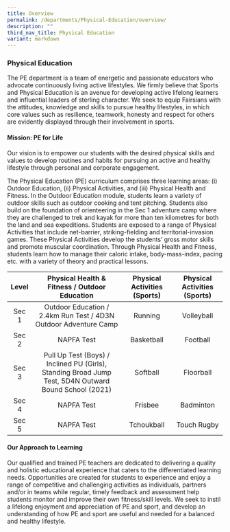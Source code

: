 ```yaml
---
title: Overview
permalink: /departments/Physical-Education/overview/
description: ""
third_nav_title: Physical Education
variant: markdown
---
```

### Physical Education


The PE department is a team of energetic and passionate educators who advocate continuously living active lifestyles. We firmly believe that Sports and Physical Education is an avenue for developing active lifelong learners and influential leaders of sterling character. We seek to equip Fairsians with the attitudes, knowledge and skills to pursue healthy lifestyles, in which core values such as resilience, teamwork, honesty and respect for others are evidently displayed through their involvement in sports.

#### Mission: PE for Life

Our vision is to empower our students with the desired physical skills and values to develop routines and habits for pursuing an active and healthy lifestyle through personal and corporate engagement.

  

The Physical Education (PE) curriculum comprises three learning areas: (i) Outdoor Education, (ii) Physical Activities, and (iii) Physical Health and Fitness. In the Outdoor Education module, students learn a variety of outdoor skills such as outdoor cooking and tent pitching. Students also build on the foundation of orienteering in the Sec 1 adventure camp where they are challenged to trek and kayak for more than ten kilometres for both the land and sea expeditions. Students are exposed to a range of Physical Activities that include net-barrier, striking-fielding and territorial-invasion games. These Physical Activities develop the students’ gross motor skills and promote muscular coordination. Through Physical Health and Fitness, students learn how to manage their caloric intake, body-mass-index, pacing etc. with a variety of theory and practical lessons.

| Level | Physical Health &amp; Fitness / Outdoor Education | Physical Activities (Sports) | Physical Activities (Sports) |
|:---:|:---:|:---:|:---:|
| Sec 1 | Outdoor Education / 2.4km Run Test  / 4D3N Outdoor Adventure Camp | Running | Volleyball |
| Sec 2 | NAPFA Test | Basketball | Football |
| Sec 3 | Pull Up Test (Boys) / Inclined PU (Girls), Standing Broad Jump Test, 5D4N Outward Bound School (2021) | Softball | Floorball |
| Sec 4 | NAPFA Test | Frisbee | Badminton |
| Sec 5 | NAPFA Test | Tchoukball | Touch Rugby |

#### Our Approach to Learning

Our qualified and trained PE teachers are dedicated to delivering a quality and holistic educational experience that caters to the differentiated learning needs. Opportunities are created for students to experience and enjoy a range of competitive and challenging activities as individuals, partners and/or in teams while regular, timely feedback and assessment help students monitor and improve their own fitness/skill levels. We seek to instil a lifelong enjoyment and appreciation of PE and sport, and develop an understanding of how PE and sport are useful and needed for a balanced and healthy lifestyle.